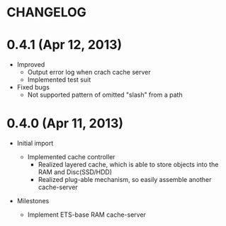 CHANGELOG
=========

0.4.1 (Apr 12, 2013)
=====================

* Improved
    * Output error log when crach cache server
    * Implemented test suit
* Fixed bugs
    * Not supported pattern of omitted "slash" from a path


0.4.0 (Apr 11, 2013)
=====================

* Initial import
    * Implemented cache controller
        * Realized layered cache, which is able to store objects into the RAM and Disc(SSD/HDD)
        * Realized plug-able mechanism, so easily assemble another cache-server

* Milestones
    * Implement ETS-base RAM cache-server

